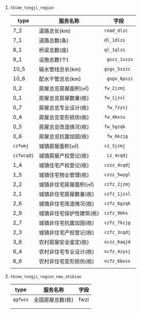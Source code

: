 1. `tbime_tongji_region`

   | type       | 服务名称                 | 字段          |
   | ---------- | ------------------------ | ------------- |
   | 7_2        | 道路总长(km)             | `road_dlzc`   |
   | 7_1        | 道路总数(条)             | `dl_1dlzs`    |
   | 8_1        | 桥梁总数(座)             | `ql_1qlzs`    |
   | 9_1        | 设施总数(个)             | ` gscz_1sszs` |
   | 10_5       | 输水管线总长(km)         | `gsgx_5sszc`  |
   | 10_6       | 配水干管总长(km)         | ` gsgx_6pszc` |
   | 0_2        | 房屋总览房屋面积(㎡)     | `fw_2jzmj`    |
   | 0_1        | 房屋总览房屋数量(栋)     | `fw_1jzsl`    |
   | 0_7        | 房屋总览专业设计(栋)     | ` fw_7zysj`   |
   | 0_4        | 房屋总览变形损伤(栋)     | `fw_4bxss`    |
   | 0_5        | 房屋总览改造情况(栋)     | `fw_5gzqk`    |
   | 0_6        | 房屋总览抗震加固(栋)     | ` fw_6kzjg`   |
   | `czfwmj`   | 城镇房屋面积(㎡)         | `cz_3jzmj`    |
   | `czfwcqdj` | 城镇房屋产权登记(栋)     | ` cz_4cqdj`   |
   | 1_4        | 城镇住宅产权登记(栋)     | `czzz_4cqdj`  |
   | 1_5        | 城镇住宅物业管理(栋)     | `czzz_5wygl`  |
   | 2_2        | 城镇非住宅房屋面积(㎡)   | `czfz_2jzmj`  |
   | 2_1        | 城镇非住宅房屋数量(栋)   | `czfz_1jzsl`  |
   | 2_6        | 城镇非住宅改造情况(栋)   | `czfz_6gzqk`  |
   | 2_9        | 城镇非住宅保护性建筑(栋) | `czfz_9bhx`   |
   | 2_7        | 城镇非住宅抗震加固(栋)   | `czfz_7kzjg`  |
   | 2_3        | 城镇非住宅产权登记(栋)   | `czfz_3cqdj`  |
   | 3_6        | 农村房屋安全鉴定(栋)     | `nczz_6aqjd`  |
   | 6_4        | 农村非住宅专业设计(栋)   | `ncfz_4zysj`  |
   | 6_6        | 农村非住宅变形损伤(栋)   | `ncfz_6bxss`  |
   |            |                          |               |

2. `tbime_tongji_region_new_zhibiao`

   | type     | 服务名称         | 字段 |
   | -------- | ---------------- | ---- |
   | `qgfwzs` | 全国房屋总数(栋) | fwzl |
   |          |                  |      |
   |          |                  |      |

   
